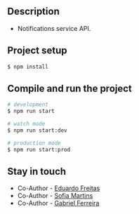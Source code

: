 ## Description

- Notifications service API.

## Project setup

```bash
$ npm install
```

## Compile and run the project

```bash
# development
$ npm run start

# watch mode
$ npm run start:dev

# production mode
$ npm run start:prod
```

## Stay in touch

- Co-Author - [Eduardo Freitas](https://github.com/dufrtss)
- Co-Author - [Sofia Martins](https://github.com/SofiaMartinslv)
- Co-Author - [Gabriel Ferreira](https://github.com/GabrielGuinzani)
